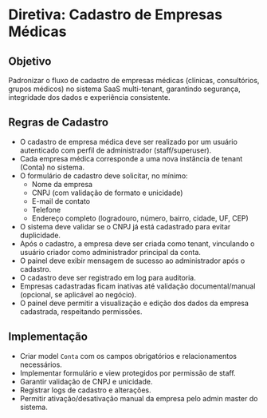 # Diretiva: Cadastro de Empresas Médicas

## Objetivo
Padronizar o fluxo de cadastro de empresas médicas (clínicas, consultórios, grupos médicos) no sistema SaaS multi-tenant, garantindo segurança, integridade dos dados e experiência consistente.

## Regras de Cadastro

- O cadastro de empresa médica deve ser realizado por um usuário autenticado com perfil de administrador (staff/superuser).
- Cada empresa médica corresponde a uma nova instância de tenant (Conta) no sistema.
- O formulário de cadastro deve solicitar, no mínimo:
  - Nome da empresa
  - CNPJ (com validação de formato e unicidade)
  - E-mail de contato
  - Telefone
  - Endereço completo (logradouro, número, bairro, cidade, UF, CEP)
- O sistema deve validar se o CNPJ já está cadastrado para evitar duplicidade.
- Após o cadastro, a empresa deve ser criada como tenant, vinculando o usuário criador como administrador principal da conta.
- O painel deve exibir mensagem de sucesso ao administrador após o cadastro.
- O cadastro deve ser registrado em log para auditoria.
- Empresas cadastradas ficam inativas até validação documental/manual (opcional, se aplicável ao negócio).
- O painel deve permitir a visualização e edição dos dados da empresa cadastrada, respeitando permissões.

## Implementação
- Criar model `Conta` com os campos obrigatórios e relacionamentos necessários.
- Implementar formulário e view protegidos por permissão de staff.
- Garantir validação de CNPJ e unicidade.
- Registrar logs de cadastro e alterações.
- Permitir ativação/desativação manual da empresa pelo admin master do sistema.
